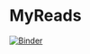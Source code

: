 # MyReads

[![Binder](https://mybinder.org/badge_logo.svg)](https://mybinder.org/v2/gh/davidvidmar/MyReads/master)
